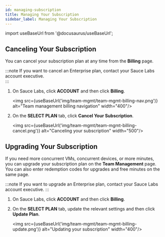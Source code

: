 ```yaml
---
id: managing-subscription
title: Managing Your Subscription
sidebar_label: Managing Your Subscription
---
```


import useBaseUrl from '@docusaurus/useBaseUrl';

## Canceling Your Subscription

You can cancel your subscription plan at any time from the **Billing** page.

:::note
If you want to cancel an Enterprise plan, contact your Sauce Labs account executive.  
:::

1. On Sauce Labs, click **ACCOUNT** and then click **Billing**.

   <img src={useBaseUrl('img/team-mgmt/team-mgmt-billing-nav.png')} alt="Team management billing navigation" width="400"/>

2. On the **SELECT PLAN** tab, click **Cancel Your Subscription**.

   <img src={useBaseUrl('img/team-mgmt/team-mgmt-billing-cancel.png')} alt="Canceling your subscription" width="500"/>


## Upgrading Your Subscription
If you need more concurrent VMs, concurrent devices, or more minutes, you can upgrade your subscription plan on the **Team Management** page. You can also enter redemption codes for upgrades and free minutes on the same page.

:::note
If you want to upgrade an Enterprise plan, contact your Sauce Labs account executive.
:::

1. On Sauce Labs, click **ACCOUNT** and then click **Billing**.
2. On the **SELECT PLAN** tab, update the relevant settings and then click **Update Plan**.

    <img src={useBaseUrl('img/team-mgmt/team-mgmt-billing-update.png')} alt="Updating your subscription" width="400"/>
